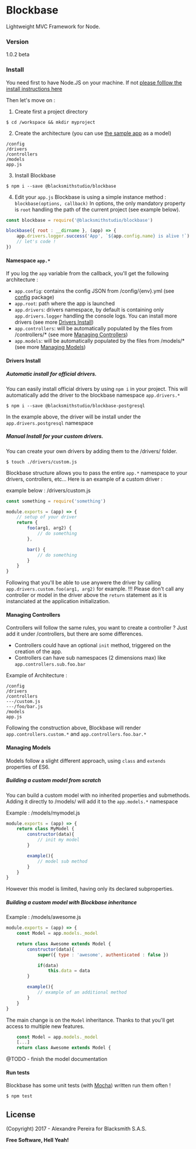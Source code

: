 # Blockbase
Lightweight MVC Framework for Node.

### Version
1.0.2 beta

### Install
You need first to have Node.JS on your machine. If not [please folllow the install instructions here](https://nodejs.org)

Then let's move on :

1. Create first a project directory
``` shell
$ cd /workspace && mkdir myproject
```

2. Create the architecture (you can use [the sample app](https://bitbucket.org/blacksmithstudio/sample) as a model)
```
/config
/drivers
/controllers
/models
app.js
```

3. Install Blockbase
``` shell
$ npm i --save @blacksmithstudio/blockbase
```

4. Edit your `app.js`
Blockbase is using a simple instance method : `blockbase(options, callback)`
In options, the only mandatory property is `root` handling the path of the current project (see example below).
``` js
const blockbase = require('@blacksmithstudio/blockbase')

blockbase({ root : __dirname }, (app) => {
    app.drivers.logger.success('App', `${app.config.name} is alive !`)
    // let's code !
})
```

#### Namespace `app.*`
If you log the `app` variable from the callback, you'll get the following architecture :
* `app.config`: contains the config JSON from /config/{env}.yml (see [config](https://www.npmjs.com/package/config) package)
* `app.root`: path where the app is launched
* `app.drivers`: drivers namespace, by default is containing only `app.drivers.logger` handling the console logs. You can install more drivers (see more [Drivers Install](#drivers-install))
* `app.controllers`: will be automatically populated by the files from /controllers/* (see more [Managing Controllers](#managing-controllers))
* `app.models`: will be automatically populated by the files from /models/* (see more [Managing Models](#managing-models))

#### Drivers Install

##### Automatic install for official drivers.
You can easily install official drivers by using `npm i` in your project. This will automatically add the driver to the blockbase namespace `app.drivers.*`
``` shell
$ npm i --save @blacksmithstudio/blockbase-postgresql
```
In the example above, the driver will be install under the `app.drivers.postgresql` namespace

##### Manual Install for your custom drivers.
You can create your own drivers by adding them to the /drivers/ folder.
```
$ touch ./drivers/custom.js
```

Blockbase structure allows you to pass the entire `app.*` namespace to your drivers, controllers, etc...
Here is an example of a custom driver :

example below : /drivers/custom.js
```js
const something = require('something')

module.exports = (app) => {
    // setup of your driver
    return {
        foo(arg1, arg2) {
            // do something
        },

        bar() {
            // do something
        }
    }
}
```

Following that you'll be able to use anywere the driver by calling `app.drivers.custom.foo(arg1, arg2)` for example.
!!! Please don't call any controller or model in the driver above the `return` statement as it is instanciated at the application initialization.

#### Managing Controllers
Controllers will follow the same rules, you want to create a controller ? Just add it under /controllers, but there are some differences.
- Controllers could have an optional `init` method, triggered on the creation of the app.
- Controllers can have sub namespaces (2 dimensions max) like `app.controllers.sub.foo.bar`

Example of Architecture :
```
/config
/drivers
/controllers
---/custom.js
---/foo/bar.js
/models
app.js
```
Following the construction above, Blockbase will render `app.controllers.custom.*` and `app.controllers.foo.bar.*`

#### Managing Models

Models follow a slight different approach, using `class` and `extends` properties of ES6.

##### Building a custom model from scratch
You can build a custom model with no inherited properties and submethods.
Adding it directly to /models/ will add it to the `app.models.*` namespace

Example : /models/mymodel.js

```js
module.exports = (app) => {
    return class MyModel {
        constructor(data){
            // init my model
        }

        example(){
            // model sub method
        }
    }
}
```
However this model is limited, having only its declared subproperties.

##### Building a custom model with Blockbase inheritance

Example : /models/awesome.js

```js
module.exports = (app) => {
    const Model = app.models._model

    return class Awesome extends Model {
        constructor(data){
            super({ type : 'awesome', authenticated : false })

            if(data)
                this.data = data
        }

        example(){
            // example of an additional method
        }
    }
}
```

The main change is on the `Model` inheritance.
Thanks to that you'll get access to multiple new features.

```js
    const Model = app.models._model
    [...]
    return class Awesome extends Model {
```

@TODO - finish the model documentation

#### Run tests
Blockbase has some unit tests (with [Mocha](https://mochajs.org)) written run them often !

```sh
$ npm test
```

License
----
(Copyright) 2017 - Alexandre Pereira for Blacksmith S.A.S.


**Free Software, Hell Yeah!**

[Node.js]:https://nodejs.org/en
[NPM]:https://www.npmjs.com
